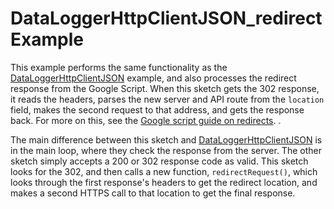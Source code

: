 #  DataLoggerHttpClientJSON_redirect Example

This example performs the same functionality as the [DataLoggerHttpClientJSON](../DataLoggerHttpClientJSON) example, and also processes the redirect response from the Google Script. When this sketch gets the 302 response, it reads the headers, parses the new server and API route from the `location` field, makes the second request to that address, and gets the response back. For more on this, see the [Google script guide on redirects](https://developers.google.com/apps-script/guides/content#redirects). 
.

The main difference between this sketch and [DataLoggerHttpClientJSON](../DataLoggerHttpClientJSON) is in the main loop, where they check the response from the server. The other sketch simply accepts a 200 or 302 response code as valid. This sketch looks for the 302, and then calls a new function, `redirectRequest()`, which looks through the first response's headers to get the redirect location, and makes a second HTTPS call to that location to get the final response. 

